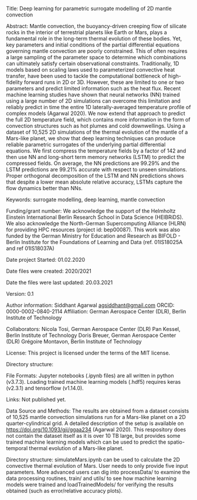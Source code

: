 Title: Deep learning for parametric surrogate modelling of 2D mantle convection

Abstract: Mantle convection, the buoyancy-driven creeping flow of silicate rocks in the interior of terrestrial planets like Earth or Mars, plays a fundamental role in the long-term thermal evolution of these bodies. Yet, key parameters and initial conditions of the partial differential equations governing mantle convection are poorly constrained. This of often requires a large sampling of the parameter space to determine which combinations can ultimately satisfy certain observational constraints. Traditionally, 1D models based on scaling laws used to parameterized convective heat transfer, have been used to tackle the computational bottleneck of high-fidelity forward runs in 2D or 3D. However, these are limited to one or two parameters and predict limited information such as the heat flux. Recent machine learning studies have shown that neural networks (NN) trained using a large number of 2D simulations can overcome this limitation and reliably predict in time the entire 1D laterally-averaged temperature profile of complex models (Agarwal 2020). We now extend that approach to predict the full 2D temperature field, which contains more information in the form of convection structures such as hot plumes and cold downwellings. Using a dataset of 10,525 2D simulations of the thermal evolution of the mantle of a Mars-like planet, we show that deep learning techniques can produce reliable parametric surrogates of the underlying partial differential equations. We first compress the temperature fields by a factor of 142 and then use NN and long-short term memory networks (LSTM) to predict the compressed fields. On average, the NN predictions are 99.29% and the LSTM predictions are 99.21% accurate with respect to unseen simulations. Proper orthogonal decomposition of the LSTM and NN predictions shows that despite a lower mean absolute relative accuracy, LSTMs capture the flow dynamics better than NNs.

Keywords: surrogate modelling, deep learning, mantle convection

Funding/grant number: We acknowledge the support of the Helmholtz Einstein International Berlin Research School in Data Science (HEIBRiDS). We also acknowledge the North-German Supercomputing Alliance (HLRN) for providing HPC resources (project id: bep00087). This work was also funded by the German Ministry for Education and Research as BIFOLD - Berlin Institute for the Foundations of Learning and Data (ref. 01IS18025A and ref 01IS18037A)

Date project Started: 01.02.2020

Date files were created: 2020/2021

Date the files were last updated: 20.03.2021

Version: 0.1

Author information:
Siddhant Agarwal
agsiddhant@gmail.com
ORCID: 0000-0002-0840-2114
Affiliation: German Aerospace Center (DLR), Berlin Institute of Technology 

Collaborators: 
Nicola Tosi, German Aerospace Center (DLR)
Pan Kessel, Berlin Institute of Technology 
Doris Breuer, German Aerospace Center (DLR) 
Grégoire Montavon, Berlin Institute of Technology 

License: This project is licensed under the terms of the MIT license.

Directory structure:

File Formats:
Jupyter notebooks (.ipynb files) are all written in python (v3.7.3). Loading trained machine learning models (.hdf5) requires keras (v2.3.1) and tensorflow (v1.14.0).

Links:
Not published yet.

Data Source and Methods: The results are obtained from a dataset consists of 10,525 mantle convection simulations run for a Mars-like planet on a 2D quarter-cylindrical grid. A detailed description of the setup is available on https://doi.org/10.1093/gji/ggaa234 (Agarwal 2020). This respository does not contain the dataset itself as it is over 10 TB large, but provides some trained machine learning models which can be used to predict the spatio-temporal thermal evolution of a Mars-like planet. 

Directory structure: simulateMars.ipynb can be used to calculate the 2D convective thermal evolution of Mars. User needs to only provide five input parameters. 
More advanced users can dig into processData/ to examine the data processing routines, train/ and utils/ to see how machine learning models were trained and loadTrainedModels/ for verifying the results obtained (such as error/relative accuracy plots).